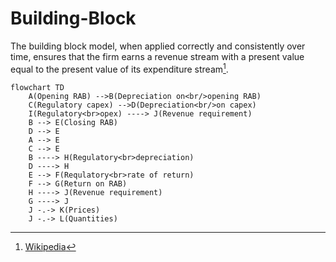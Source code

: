 # Building-Block
The building block model, when applied correctly and consistently over time, ensures that the firm earns a revenue stream with a present value equal to the present value of its expenditure stream[^1].


```mermaid
flowchart TD
    A(Opening RAB) -->B(Depreciation on<br/>opening RAB)
    C(Regulatory capex) -->D(Depreciation<br/>on capex)
    I(Regulatory<br>opex) ----> J(Revenue requirement) 
    B --> E(Closing RAB)
    D --> E
    A --> E
    C --> E
    B ----> H(Regulatory<br>depreciation)
    D ----> H
    E --> F(Requlatory<br>rate of return)
    F --> G(Return on RAB)
    H ----> J(Revenue requirement) 
    G ----> J
    J -.-> K(Prices)
    J -.-> L(Quantities)
```

[^1]: [Wikipedia](https://en.wikipedia.org/wiki/Building_block_model#Basis)
